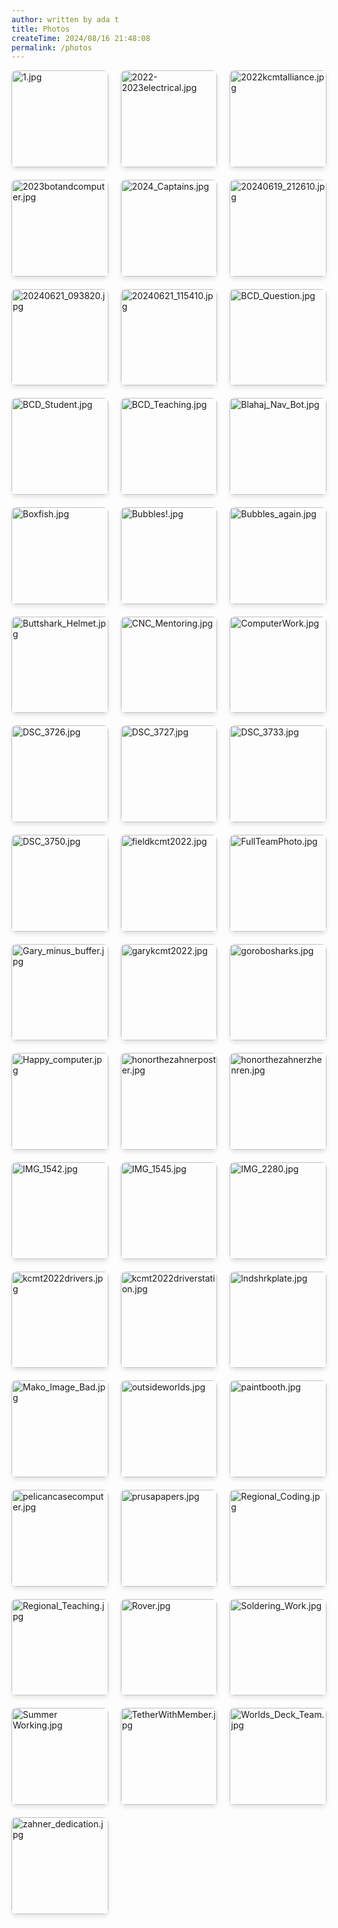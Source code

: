 ```yaml
---
author: written by ada t 
title: Photos
createTime: 2024/08/16 21:48:08
permalink: /photos
---
```


<ClientOnly>
<div class="image-viewer">
    
<div class="image-item">
    <div target="_blank" class="image-link">
        <img src="/thumbnails/thumb_1.jpg?url" alt="1.jpg" loading="lazy">
        <div class="image-overlay">
            <p class="image-title">1.jpg</p>
            <p class="image-date">Uploaded on 2024-08-16</p>
        </div>
    </div>
</div>
                
<div class="image-item">
    <div target="_blank" class="image-link">
        <img src="/thumbnails/thumb_2022-2023electrical.jpg?url" alt="2022-2023electrical.jpg" loading="lazy">
        <div class="image-overlay">
            <p class="image-title">2022-2023electrical.jpg</p>
            <p class="image-date">Uploaded on 2024-08-16</p>
        </div>
    </div>
</div>
                
<div class="image-item">
    <div target="_blank" class="image-link">
        <img src="/thumbnails/thumb_2022kcmtalliance.jpg?url" alt="2022kcmtalliance.jpg" loading="lazy">
        <div class="image-overlay">
            <p class="image-title">2022kcmtalliance.jpg</p>
            <p class="image-date">Uploaded on 2024-08-16</p>
        </div>
    </div>
</div>
                
<div class="image-item">
    <div target="_blank" class="image-link">
        <img src="/thumbnails/thumb_2023botandcomputer.jpg?url" alt="2023botandcomputer.jpg" loading="lazy">
        <div class="image-overlay">
            <p class="image-title">2023botandcomputer.jpg</p>
            <p class="image-date">Uploaded on 2024-08-16</p>
        </div>
    </div>
</div>
                
<div class="image-item">
    <div target="_blank" class="image-link">
        <img src="/thumbnails/thumb_2024_Captains.jpg?url" alt="2024_Captains.jpg" loading="lazy">
        <div class="image-overlay">
            <p class="image-title">2024_Captains.jpg</p>
            <p class="image-date">Uploaded on 2024-08-16</p>
        </div>
    </div>
</div>
                
<div class="image-item">
    <div target="_blank" class="image-link">
        <img src="/thumbnails/thumb_20240619_212610.jpg?url" alt="20240619_212610.jpg" loading="lazy">
        <div class="image-overlay">
            <p class="image-title">20240619_212610.jpg</p>
            <p class="image-date">Uploaded on 2024-08-16</p>
        </div>
    </div>
</div>
                
<div class="image-item">
    <div target="_blank" class="image-link">
        <img src="/thumbnails/thumb_20240621_093820.jpg?url" alt="20240621_093820.jpg" loading="lazy">
        <div class="image-overlay">
            <p class="image-title">20240621_093820.jpg</p>
            <p class="image-date">Uploaded on 2024-08-16</p>
        </div>
    </div>
</div>
                
<div class="image-item">
    <div target="_blank" class="image-link">
        <img src="/thumbnails/thumb_20240621_115410.jpg?url" alt="20240621_115410.jpg" loading="lazy">
        <div class="image-overlay">
            <p class="image-title">20240621_115410.jpg</p>
            <p class="image-date">Uploaded on 2024-08-16</p>
        </div>
    </div>
</div>
                
<div class="image-item">
    <div target="_blank" class="image-link">
        <img src="/thumbnails/thumb_BCD_Question.jpg?url" alt="BCD_Question.jpg" loading="lazy">
        <div class="image-overlay">
            <p class="image-title">BCD_Question.jpg</p>
            <p class="image-date">Uploaded on 2024-08-16</p>
        </div>
    </div>
</div>
                
<div class="image-item">
    <div target="_blank" class="image-link">
        <img src="/thumbnails/thumb_BCD_Student.jpg?url" alt="BCD_Student.jpg" loading="lazy">
        <div class="image-overlay">
            <p class="image-title">BCD_Student.jpg</p>
            <p class="image-date">Uploaded on 2024-08-16</p>
        </div>
    </div>
</div>
                
<div class="image-item">
    <div target="_blank" class="image-link">
        <img src="/thumbnails/thumb_BCD_Teaching.jpg?url" alt="BCD_Teaching.jpg" loading="lazy">
        <div class="image-overlay">
            <p class="image-title">BCD_Teaching.jpg</p>
            <p class="image-date">Uploaded on 2024-08-16</p>
        </div>
    </div>
</div>
                
<div class="image-item">
    <div target="_blank" class="image-link">
        <img src="/thumbnails/thumb_Blahaj_Nav_Bot.jpg?url" alt="Blahaj_Nav_Bot.jpg" loading="lazy">
        <div class="image-overlay">
            <p class="image-title">Blahaj_Nav_Bot.jpg</p>
            <p class="image-date">Uploaded on 2024-08-16</p>
        </div>
    </div>
</div>
                
<div class="image-item">
    <div target="_blank" class="image-link">
        <img src="/thumbnails/thumb_Boxfish.jpg?url" alt="Boxfish.jpg" loading="lazy">
        <div class="image-overlay">
            <p class="image-title">Boxfish.jpg</p>
            <p class="image-date">Uploaded on 2024-08-16</p>
        </div>
    </div>
</div>
                
<div class="image-item">
    <div target="_blank" class="image-link">
        <img src="/thumbnails/thumb_Bubbles!.jpg?url" alt="Bubbles!.jpg" loading="lazy">
        <div class="image-overlay">
            <p class="image-title">Bubbles!.jpg</p>
            <p class="image-date">Uploaded on 2024-08-16</p>
        </div>
    </div>
</div>
                
<div class="image-item">
    <div target="_blank" class="image-link">
        <img src="/thumbnails/thumb_Bubbles_again.jpg?url" alt="Bubbles_again.jpg" loading="lazy">
        <div class="image-overlay">
            <p class="image-title">Bubbles_again.jpg</p>
            <p class="image-date">Uploaded on 2024-08-16</p>
        </div>
    </div>
</div>
                
<div class="image-item">
    <div target="_blank" class="image-link">
        <img src="/thumbnails/thumb_Buttshark_Helmet.jpg?url" alt="Buttshark_Helmet.jpg" loading="lazy">
        <div class="image-overlay">
            <p class="image-title">Buttshark_Helmet.jpg</p>
            <p class="image-date">Uploaded on 2024-08-16</p>
        </div>
    </div>
</div>
                
<div class="image-item">
    <div target="_blank" class="image-link">
        <img src="/thumbnails/thumb_CNC_Mentoring.jpg?url" alt="CNC_Mentoring.jpg" loading="lazy">
        <div class="image-overlay">
            <p class="image-title">CNC_Mentoring.jpg</p>
            <p class="image-date">Uploaded on 2024-08-16</p>
        </div>
    </div>
</div>
                
<div class="image-item">
    <div target="_blank" class="image-link">
        <img src="/thumbnails/thumb_ComputerWork.jpg?url" alt="ComputerWork.jpg" loading="lazy">
        <div class="image-overlay">
            <p class="image-title">ComputerWork.jpg</p>
            <p class="image-date">Uploaded on 2024-08-16</p>
        </div>
    </div>
</div>
                
<div class="image-item">
    <div target="_blank" class="image-link">
        <img src="/thumbnails/thumb_DSC_3726.jpg?url" alt="DSC_3726.jpg" loading="lazy">
        <div class="image-overlay">
            <p class="image-title">DSC_3726.jpg</p>
            <p class="image-date">Uploaded on 2024-08-16</p>
        </div>
    </div>
</div>
                
<div class="image-item">
    <div target="_blank" class="image-link">
        <img src="/thumbnails/thumb_DSC_3727.jpg?url" alt="DSC_3727.jpg" loading="lazy">
        <div class="image-overlay">
            <p class="image-title">DSC_3727.jpg</p>
            <p class="image-date">Uploaded on 2024-08-16</p>
        </div>
    </div>
</div>
                
<div class="image-item">
    <div target="_blank" class="image-link">
        <img src="/thumbnails/thumb_DSC_3733.jpg?url" alt="DSC_3733.jpg" loading="lazy">
        <div class="image-overlay">
            <p class="image-title">DSC_3733.jpg</p>
            <p class="image-date">Uploaded on 2024-08-16</p>
        </div>
    </div>
</div>
                
<div class="image-item">
    <div target="_blank" class="image-link">
        <img src="/thumbnails/thumb_DSC_3750.jpg?url" alt="DSC_3750.jpg" loading="lazy">
        <div class="image-overlay">
            <p class="image-title">DSC_3750.jpg</p>
            <p class="image-date">Uploaded on 2024-08-16</p>
        </div>
    </div>
</div>
                
<div class="image-item">
    <div target="_blank" class="image-link">
        <img src="/thumbnails/thumb_fieldkcmt2022.jpg?url" alt="fieldkcmt2022.jpg" loading="lazy">
        <div class="image-overlay">
            <p class="image-title">fieldkcmt2022.jpg</p>
            <p class="image-date">Uploaded on 2024-08-16</p>
        </div>
    </div>
</div>
                
<div class="image-item">
    <div target="_blank" class="image-link">
        <img src="/thumbnails/thumb_FullTeamPhoto.jpg?url" alt="FullTeamPhoto.jpg" loading="lazy">
        <div class="image-overlay">
            <p class="image-title">FullTeamPhoto.jpg</p>
            <p class="image-date">Uploaded on 2024-08-16</p>
        </div>
    </div>
</div>
                
<div class="image-item">
    <div target="_blank" class="image-link">
        <img src="/thumbnails/thumb_Gary_minus_buffer.jpg?url" alt="Gary_minus_buffer.jpg" loading="lazy">
        <div class="image-overlay">
            <p class="image-title">Gary_minus_buffer.jpg</p>
            <p class="image-date">Uploaded on 2024-08-16</p>
        </div>
    </div>
</div>
                
<div class="image-item">
    <div target="_blank" class="image-link">
        <img src="/thumbnails/thumb_garykcmt2022.jpg?url" alt="garykcmt2022.jpg" loading="lazy">
        <div class="image-overlay">
            <p class="image-title">garykcmt2022.jpg</p>
            <p class="image-date">Uploaded on 2024-08-16</p>
        </div>
    </div>
</div>
                
<div class="image-item">
    <div target="_blank" class="image-link">
        <img src="/thumbnails/thumb_gorobosharks.jpg?url" alt="gorobosharks.jpg" loading="lazy">
        <div class="image-overlay">
            <p class="image-title">gorobosharks.jpg</p>
            <p class="image-date">Uploaded on 2024-08-16</p>
        </div>
    </div>
</div>
                
<div class="image-item">
    <div target="_blank" class="image-link">
        <img src="/thumbnails/thumb_Happy_computer.jpg?url" alt="Happy_computer.jpg" loading="lazy">
        <div class="image-overlay">
            <p class="image-title">Happy_computer.jpg</p>
            <p class="image-date">Uploaded on 2024-08-16</p>
        </div>
    </div>
</div>
                
<div class="image-item">
    <div target="_blank" class="image-link">
        <img src="/thumbnails/thumb_honorthezahnerposter.jpg?url" alt="honorthezahnerposter.jpg" loading="lazy">
        <div class="image-overlay">
            <p class="image-title">honorthezahnerposter.jpg</p>
            <p class="image-date">Uploaded on 2024-08-16</p>
        </div>
    </div>
</div>
                
<div class="image-item">
    <div target="_blank" class="image-link">
        <img src="/thumbnails/thumb_honorthezahnerzhenren.jpg?url" alt="honorthezahnerzhenren.jpg" loading="lazy">
        <div class="image-overlay">
            <p class="image-title">honorthezahnerzhenren.jpg</p>
            <p class="image-date">Uploaded on 2024-08-16</p>
        </div>
    </div>
</div>
                
<div class="image-item">
    <div target="_blank" class="image-link">
        <img src="/thumbnails/thumb_IMG_1542.jpg?url" alt="IMG_1542.jpg" loading="lazy">
        <div class="image-overlay">
            <p class="image-title">IMG_1542.jpg</p>
            <p class="image-date">Uploaded on 2024-08-16</p>
        </div>
    </div>
</div>
                
<div class="image-item">
    <div target="_blank" class="image-link">
        <img src="/thumbnails/thumb_IMG_1545.jpg?url" alt="IMG_1545.jpg" loading="lazy">
        <div class="image-overlay">
            <p class="image-title">IMG_1545.jpg</p>
            <p class="image-date">Uploaded on 2024-08-16</p>
        </div>
    </div>
</div>
                
<div class="image-item">
    <div target="_blank" class="image-link">
        <img src="/thumbnails/thumb_IMG_2280.jpg?url" alt="IMG_2280.jpg" loading="lazy">
        <div class="image-overlay">
            <p class="image-title">IMG_2280.jpg</p>
            <p class="image-date">Uploaded on 2024-08-16</p>
        </div>
    </div>
</div>
                
<div class="image-item">
    <div target="_blank" class="image-link">
        <img src="/thumbnails/thumb_kcmt2022drivers.jpg?url" alt="kcmt2022drivers.jpg" loading="lazy">
        <div class="image-overlay">
            <p class="image-title">kcmt2022drivers.jpg</p>
            <p class="image-date">Uploaded on 2024-08-16</p>
        </div>
    </div>
</div>
                
<div class="image-item">
    <div target="_blank" class="image-link">
        <img src="/thumbnails/thumb_kcmt2022driverstation.jpg?url" alt="kcmt2022driverstation.jpg" loading="lazy">
        <div class="image-overlay">
            <p class="image-title">kcmt2022driverstation.jpg</p>
            <p class="image-date">Uploaded on 2024-08-16</p>
        </div>
    </div>
</div>
                
<div class="image-item">
    <div target="_blank" class="image-link">
        <img src="/thumbnails/thumb_lndshrkplate.jpg?url" alt="lndshrkplate.jpg" loading="lazy">
        <div class="image-overlay">
            <p class="image-title">lndshrkplate.jpg</p>
            <p class="image-date">Uploaded on 2024-08-16</p>
        </div>
    </div>
</div>
                
<div class="image-item">
    <div target="_blank" class="image-link">
        <img src="/thumbnails/thumb_Mako_Image_Bad.jpg?url" alt="Mako_Image_Bad.jpg" loading="lazy">
        <div class="image-overlay">
            <p class="image-title">Mako_Image_Bad.jpg</p>
            <p class="image-date">Uploaded on 2024-08-16</p>
        </div>
    </div>
</div>
                
<div class="image-item">
    <div target="_blank" class="image-link">
        <img src="/thumbnails/thumb_outsideworlds.jpg?url" alt="outsideworlds.jpg" loading="lazy">
        <div class="image-overlay">
            <p class="image-title">outsideworlds.jpg</p>
            <p class="image-date">Uploaded on 2024-08-16</p>
        </div>
    </div>
</div>
                
<div class="image-item">
    <div target="_blank" class="image-link">
        <img src="/thumbnails/thumb_paintbooth.jpg?url" alt="paintbooth.jpg" loading="lazy">
        <div class="image-overlay">
            <p class="image-title">paintbooth.jpg</p>
            <p class="image-date">Uploaded on 2024-08-16</p>
        </div>
    </div>
</div>
                
<div class="image-item">
    <div target="_blank" class="image-link">
        <img src="/thumbnails/thumb_pelicancasecomputer.jpg?url" alt="pelicancasecomputer.jpg" loading="lazy">
        <div class="image-overlay">
            <p class="image-title">pelicancasecomputer.jpg</p>
            <p class="image-date">Uploaded on 2024-08-16</p>
        </div>
    </div>
</div>
                
<div class="image-item">
    <div target="_blank" class="image-link">
        <img src="/thumbnails/thumb_prusapapers.jpg?url" alt="prusapapers.jpg" loading="lazy">
        <div class="image-overlay">
            <p class="image-title">prusapapers.jpg</p>
            <p class="image-date">Uploaded on 2024-08-16</p>
        </div>
    </div>
</div>
                
<div class="image-item">
    <div target="_blank" class="image-link">
        <img src="/thumbnails/thumb_Regional_Coding.jpg?url" alt="Regional_Coding.jpg" loading="lazy">
        <div class="image-overlay">
            <p class="image-title">Regional_Coding.jpg</p>
            <p class="image-date">Uploaded on 2024-08-16</p>
        </div>
    </div>
</div>
                
<div class="image-item">
    <div target="_blank" class="image-link">
        <img src="/thumbnails/thumb_Regional_Teaching.jpg?url" alt="Regional_Teaching.jpg" loading="lazy">
        <div class="image-overlay">
            <p class="image-title">Regional_Teaching.jpg</p>
            <p class="image-date">Uploaded on 2024-08-16</p>
        </div>
    </div>
</div>
                
<div class="image-item">
    <div target="_blank" class="image-link">
        <img src="/thumbnails/thumb_Rover.jpg?url" alt="Rover.jpg" loading="lazy">
        <div class="image-overlay">
            <p class="image-title">Rover.jpg</p>
            <p class="image-date">Uploaded on 2024-08-16</p>
        </div>
    </div>
</div>
                
<div class="image-item">
    <div target="_blank" class="image-link">
        <img src="/thumbnails/thumb_Soldering_Work.jpg?url" alt="Soldering_Work.jpg" loading="lazy">
        <div class="image-overlay">
            <p class="image-title">Soldering_Work.jpg</p>
            <p class="image-date">Uploaded on 2024-08-16</p>
        </div>
    </div>
</div>
                
<div class="image-item">
    <div target="_blank" class="image-link">
        <img src="/thumbnails/thumb_Summer Working.jpg?url" alt="Summer Working.jpg" loading="lazy">
        <div class="image-overlay">
            <p class="image-title">Summer Working.jpg</p>
            <p class="image-date">Uploaded on 2024-08-16</p>
        </div>
    </div>
</div>
                
<div class="image-item">
    <div target="_blank" class="image-link">
        <img src="/thumbnails/thumb_TetherWithMember.jpg?url" alt="TetherWithMember.jpg" loading="lazy">
        <div class="image-overlay">
            <p class="image-title">TetherWithMember.jpg</p>
            <p class="image-date">Uploaded on 2024-08-16</p>
        </div>
    </div>
</div>
                
<div class="image-item">
    <div target="_blank" class="image-link">
        <img src="/thumbnails/thumb_Worlds_Deck_Team.jpg?url" alt="Worlds_Deck_Team.jpg" loading="lazy">
        <div class="image-overlay">
            <p class="image-title">Worlds_Deck_Team.jpg</p>
            <p class="image-date">Uploaded on 2024-08-16</p>
        </div>
    </div>
</div>
                
<div class="image-item">
    <div target="_blank" class="image-link">
        <img src="/thumbnails/thumb_zahner_dedication.jpg?url" alt="zahner_dedication.jpg" loading="lazy">
        <div class="image-overlay">
            <p class="image-title">zahner_dedication.jpg</p>
            <p class="image-date">Uploaded on 2024-08-16</p>
        </div>
    </div>
</div>
                
</div>
</ClientOnly>

<style>
.image-viewer {
    display: grid;
    grid-template-columns: repeat(3, 1fr);
    gap: 20px;
    margin-bottom: 40px;
    width: 100%;
}
.image-grid {
    display: contents; 
}

.image-item {
    position: relative;
    overflow: hidden;
    border-radius: 8px;
    box-shadow: 0 4px 6px rgba(0, 0, 0, 0.1);
    transition: transform 0.3s ease;
    aspect-ratio: 1 / 1;
    width: 100%; 
}

.image-item:hover {
    transform: translateY(-5px);
}

.image-link {
    display: block;
    position: relative;
    width: 100%;
    height: 100%;
}

.image-link img {
    width: 100%;
    height: 100%;
    object-fit: cover;
    display: block;
}

.image-overlay {
    position: absolute;
    bottom: 0;
    left: 0;
    right: 0;
    background: rgba(0, 0, 0, 0.7);
    color: white;
    padding: 10px;
    transform: translateY(100%);
    transition: transform 0.3s ease;
}

.image-item:hover .image-overlay {
    transform: translateY(0);
}

.image-title {
    margin: 0;
    font-size: 14px;
    font-weight: bold;
    white-space: nowrap;
    overflow: hidden;
    text-overflow: ellipsis;
}

.image-date {
    margin: 5px 0 0;
    font-size: 12px;
    opacity: 0.8;
}

@media (max-width: 719px) {
    .image-overlay {
        display: none;
    }
    .image-item:hover {
        transform: none;
    }
}
</style>
